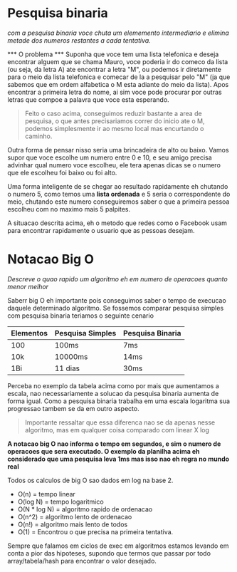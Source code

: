# Pesquisa binaria

*com a pesquisa binaria voce chuta um elememento intermediario e elimina metade dos numeros restantes a cada tentativa.*

*** O problema ***
Suponha que voce tem uma lista telefonica e deseja encontrar alguem que se chama Mauro, voce poderia ir do comeco da lista (ou seja, da letra A) ate encontrar a letra "M", ou podemos ir diretamente para o meio da lista telefonica e comecar de la a pesquisar pelo "M" (ja que sabemos que em ordem alfabetica o M esta adiante do meio da lista). Apos encontrar a primeira letra do nome, ai sim voce pode procurar por outras letras que compoe a palavra que voce esta esperando.

> Feito o caso acima, conseguimos reduzir bastante a area de pesquisa, o que antes precisariamos correr do inicio ate o M, podemos simplesmente ir ao mesmo local mas encurtando o caminho.

Outra forma de pensar nisso seria uma brincadeira de alto ou baixo. Vamos supor que voce escolhe um numero entre 0 e 10, e seu amigo precisa advinhar qual numero voce escolheu, ele tera apenas dicas se o numero que ele escolheu foi baixo ou foi alto.

Uma forma inteligente de se chegar ao resultado rapidamente eh chutando o numero 5, como temos uma **lista ordenada** e 5 seria o correspondente do meio, chutando este numero conseguiremos saber o que a primeira pessoa escolheu com no maximo mais 5 palpites.

A situacao descrita acima, eh o metodo que redes como o Facebook usam para encontrar rapidamente o usuario que as pessoas desejam.

# Notacao Big O

*Descreve o quao rapido um algoritmo eh em numero de operacoes quanto menor melhor*

Saberr big O eh importante pois conseguimos saber o tempo de execucao daquele determinado algoritmo. Se fossemos comparar pesquisa simples com pesquisa binaria teriamos o seguinte cenario

| Elementos      | Pesquisa Simples | Pesquisa Binaria      |
| ----------- | ----------- | ----------- |
| 100      | 100ms       | 7ms      |
| 10k   | 10000ms        | 14ms     |
| 1Bi   | 11 dias        | 30ms     |  

Perceba no exemplo da tabela acima como por mais que aumentamos a escala, nao necessariamente a solucao da pesquisa binaria aumenta de forma igual. Como a pesquisa binaria trabalha em uma escala logaritma sua progressao tambem se da em outro aspecto.

>Importante ressaltar que essa diferenca nao se da apenas nesse algoritmo, mas em qualquer coisa comparado com linear X log

**A notacao big O nao informa o tempo em segundos, e sim o numero de operacoes que sera executado. O exemplo da planilha acima eh considerado que uma pesquisa leva 1ms mas isso nao eh regra no mundo real**

Todos os calculos de big O sao dados em log na base 2.
- O(n) = tempo linear
- O(log N) = tempo logaritmico
- O(N * log N) = algoritmo rapido de ordenacao
- O(n^2) = algoritmo lento de ordenacao
- O(n!) = algoritmo mais lento de todos
- O(1) = Encontrou o que precisa na primeira tentativa.

Sempre que falamos em ciclos de exec em algoritmos estamos levando em conta a pior das hipoteses, supondo que termos que passar por todo array/tabela/hash para encontrar o valor desejado.
